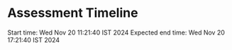 # Assessment Timeline
Start time: Wed Nov 20 11:21:40 IST 2024
Expected end time: Wed Nov 20 17:21:40 IST 2024
